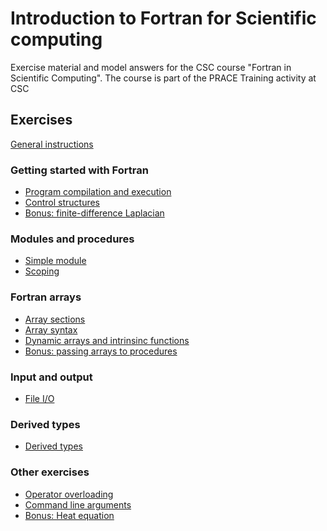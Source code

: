 # Introduction to Fortran for Scientific computing

Exercise material and model answers for the CSC course "Fortran in Scientific
Computing". The course is part of the PRACE Training activity at CSC

## Exercises

[General instructions](exercise-instructions.md)


### Getting started with Fortran
 - [Program compilation and execution](hello)
 - [Control structures](control-structures)
 - [Bonus: finite-difference Laplacian](finite-difference)

### Modules and procedures
 - [Simple module](modules)
 - [Scoping](scoping)

### Fortran arrays
 - [Array sections](array-section)
 - [Array syntax](array-syntax)
 - [Dynamic arrays and intrinsinc functions](dynamic-arrays)
 - [Bonus: passing arrays to procedures](arrays-procedures)

### Input and output
 - [File I/O](io)

### Derived types
 - [Derived types](derived-types)

### Other exercises
 - [Operator overloading](vecmod)
 - [Command line arguments](command-line)
 - [Bonus: Heat equation](heat-equation)
